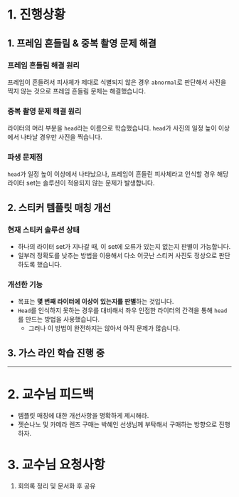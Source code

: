 # 1. 진행상황

## 1. 프레임 흔들림 & 중복 촬영 문제 해결

### 프레임 흔들림 해결 원리

프레임이 흔들려서 피사체가 제대로 식별되지 않은 경우 `abnormal`로 판단해서 사진을 찍지 않는 것으로 프레임 흔들림 문제는 해결했습니다.

### 중복 촬영 문제 해결 원리

라이터의 머리 부분을 `head`라는 이름으로 학습했습니다. `head`가 사진의 일정 높이 이상에서 나타날 경우만 사진을 찍습니다.

### 파생 문제점

`head`가 일정 높이 이상에서 나타났으나, 프레임이 흔들린 피사체라고 인식할 경우 해당 라이터 set는 솔루션이 적용되지 않는 문제가 발생합니다.

## 2. 스티커 템플릿 매칭 개선

### 현재 스티커 솔루션 상태

- 하나의 라이터 set가 지나갈 때, 이 set에 오류가 있는지 없는지 판별이 가능합니다.
- 일부러 정확도를 낮추는 방법을 이용해서 다소 어긋난 스티커 사진도 정상으로 판단하도록 했습니다.

### 개선한 기능

- 목표는 **몇 번째 라이터에 이상이 있는지를 판별**하는 것입니다.
- `Head`를 인식하지 못하는 경우를 대비해서 좌우 인접한 라이터의 간격을 통해 `head`를 만드는 방법을 사용했습니다.
    - 그러나 이 방법이 완전하지는 않아서 아직 문제가 많습니다.

## 3. 가스 라인 학습 진행 중

---

# 2. 교수님 피드백

- 템플릿 매칭에 대한 개선사항을 명확하게 제시해라.
- 젯슨나노 및 카메라 렌즈 구매는 박혜인 선생님께 부탁해서 구매하는 방향으로 진행하자.

# 3. 교수님 요청사항

1. 회의록 정리 및 문서화 후 공유
